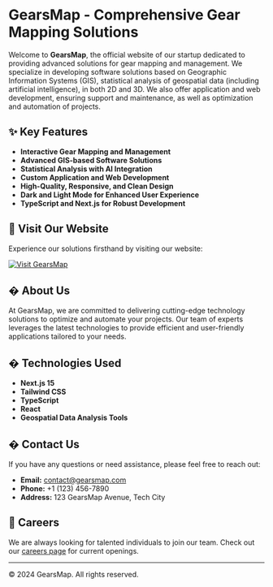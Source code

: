 # GearsMap - Comprehensive Gear Mapping Solutions

Welcome to **GearsMap**, the official website of our startup dedicated to providing advanced solutions for gear mapping and management. We specialize in developing software solutions based on Geographic Information Systems (GIS), statistical analysis of geospatial data (including artificial intelligence), in both 2D and 3D. We also offer application and web development, ensuring support and maintenance, as well as optimization and automation of projects.

## ✨ Key Features

- **Interactive Gear Mapping and Management**
- **Advanced GIS-based Software Solutions**
- **Statistical Analysis with AI Integration**
- **Custom Application and Web Development**
- **High-Quality, Responsive, and Clean Design**
- **Dark and Light Mode for Enhanced User Experience**
- **TypeScript and Next.js for Robust Development**

## 🚀 Visit Our Website

Experience our solutions firsthand by visiting our website:

[![Visit GearsMap](https://vercel.com/button)](https://gearsmap.vercel.app/)

## � About Us

At GearsMap, we are committed to delivering cutting-edge technology solutions to optimize and automate your projects. Our team of experts leverages the latest technologies to provide efficient and user-friendly applications tailored to your needs.

## �️ Technologies Used

- **Next.js 15**
- **Tailwind CSS**
- **TypeScript**
- **React**
- **Geospatial Data Analysis Tools**

## � Contact Us

If you have any questions or need assistance, please feel free to reach out:

- **Email:** [contact@gearsmap.com](mailto:contact@gearsmap.com)
- **Phone:** +1 (123) 456-7890
- **Address:** 123 GearsMap Avenue, Tech City

## 💼 Careers

We are always looking for talented individuals to join our team. Check out our [careers page](https://gearsmap.vercel.app/careers) for current openings.

---

© 2024 GearsMap. All rights reserved.
